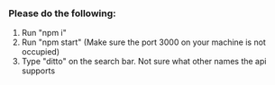 ### Please do the following:

1. Run "npm i"
2. Run "npm start" (Make sure the port 3000 on your machine is not occupied)
3. Type "ditto" on the search bar. Not sure what other names the api supports